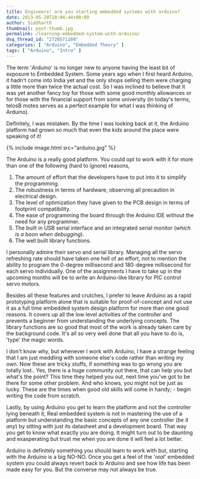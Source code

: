 ```yaml
---
title: Engineers! are you starting embedded systems with arduino?
date: 2013-05-28T18:04:44+00:00
author: Siddharth
thumbnail: post-thumb.jpg
permalink: /learning-embedded-system-with-arduino/
dsq_thread_id: "2728571169"
categories: [ "Arduino", "Embedded Theory" ]
tags: [ "Arduino", "Intro" ]
---
```


The term '_Arduino_' is no longer new to anyone having the least bit of exposure to Embedded System. Some years ago when I first heard Arduino, it hadn't come into India yet and the only shops selling them were charging a little more than twice the actual cost. So I was inclined to believe that it was yet another fancy toy for those with some good monthly allowances or for those with the financial support from some university (in today's terms, telosB motes serves as a perfect example for what I was thinking of Arduino).

Definitely, I was mistaken. By the time I was looking back at it, the Arduino platform had grown so much that even the kids around the place were speaking of it!

{% include image.html src="arduino.jpg" %}

The Arduino is a really good platform. You could opt to work with it for more than one of the following (hard to ignore) reasons,

  1. The amount of effort that the developers have to put into it to simplify the programming.
  2. The robustness in terms of hardware, observing all precaution in electrical design.
  3. The level of optimization they have given to the PCB design in terms of footprint compatibility.
  4. The ease of programming the board through the Arduino IDE without the need for any programmer.
  5. The built in USB serial interface and an integrated serial monitor (_which is a boon when debugging_).
  6. The well built library functions.

I personally admire their servo and serial library. Managing all the servo refreshing rate should have taken one hell of an effort, not to mention the ability to program the 0-degree millisecond and 180-degree millisecond for each servo individually. One of the assignments I have to take up in the upcoming months will be to write an Arduino-like library for PIC control servo motors.

Besides all these features and crutches, I prefer to leave Arduino as a rapid prototyping platform alone that is suitable for proof-of-concept and not use it as a full time embedded system design platform for more than one good reasons. It covers up all the low level activities of the controller and prevents a beginner from understanding the underlying concepts. The library functions are so good that most of the work is already taken care by the background code. It's all so very well done that all you have to do is, 'type' the magic words.

I don't know why, but whenever I work with Arduino, I have a strange feeling that I am just meddling with someone else's code rather than writing my own. Now these are tricky stuffs, if something was to go wrong you are totally lost.. Yes, there is a huge community out there, that can help you but what's the point? This time they helped you out, next time you've got to be there for some other problem. And who knows, you might not be just as lucky. These are the times when good old skills will come in handy; - begin writing the code from scratch.

Lastly, by using Arduino you get to learn the platform and not the controller lying beneath it, Real embedded system is not in mastering the use of a platform but understanding the basic concepts of any one controller (_be it any_) by sitting with just its datasheet and a development board. That way you get to know what exactly you are doing. It might turn out to be daunting and exasperating but trust me when you are done it will feel a lot better.

Arduino is definitely something you should learn to work with but, starting with the Arduino is a big NO-NO. Once you get a feel of the '_real_' embedded system you could always revert back to Arduino and see how life has been made easy for you. But the converse may not always be true.
